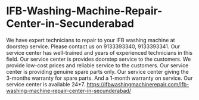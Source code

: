 # IFB-Washing-Machine-Repair-Center-in-Secunderabad
 We have expert technicians to repair to your IFB washing machine at doorstep service. Please contact us on 9133393340, 9133393341. Our service center has well-trained and years of experienced technicians in this field.  Our service center is provides doorstep service to the customers. We provide low-cost prices and reliable service to the customers. Our service center is providing genuine spare parts only. Our service center giving the  3-months warranty for spare parts. And a 1-month warranty on service. Our service center is  available  24*7.  https://ifbwashingmachinerepair.com/ifb-washing-machine-repair-center-in-secunderabad/
